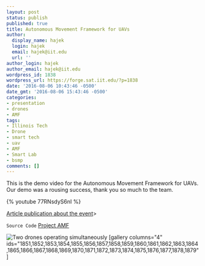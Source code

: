 ```yaml
---
layout: post
status: publish
published: true
title: Autonomous Movement Framework for UAVs
author:
  display_name: hajek
  login: hajek
  email: hajek@iit.edu
  url: ''
author_login: hajek
author_email: hajek@iit.edu
wordpress_id: 1838
wordpress_url: https://forge.sat.iit.edu/?p=1838
date: '2016-08-06 10:43:46 -0500'
date_gmt: '2016-08-06 15:43:46 -0500'
categories:
- presentation
- drones
- AMF
tags:
- Illinois Tech
- Drone
- smart tech
- uav
- AMF
- Smart Lab
- bsmp
comments: []
---
```

This is the demo video for the Autonomous Movement Framework for UAVs. Our demo was a rousing success, thank you so much to the team.

{% youtube 77RNsdyS6nI %}

[Article publication about the event](http://chicagoinno.streetwise.co/2016/07/27/illinois-tech-researchers-demo-drones-that-fly-themselves/ "Chicago Inno Article")>

```Source Code``` [Project AMF](https://github.com/illinoistech-itm/amf "Project AMF")

![*Two drones operating simultaneously*](/assets/2016/08/IMG_2055.jpg "Two drones operating sumultaniously")
[gallery columns="4" ids="1851,1852,1853,1854,1855,1856,1857,1858,1859,1860,1861,1862,1863,1864,1865,1866,1867,1868,1869,1870,1871,1872,1873,1874,1875,1876,1877,1878,1879"]
